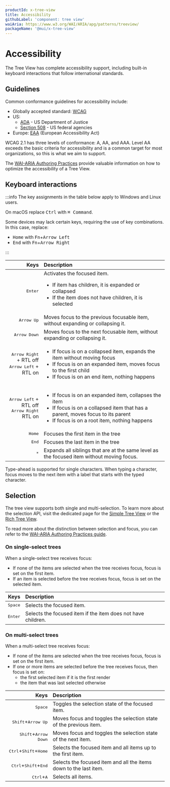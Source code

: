 ```yaml
---
productId: x-tree-view
title: Accessibility
githubLabel: 'component: tree view'
waiAria: https://www.w3.org/WAI/ARIA/apg/patterns/treeview/
packageName: '@mui/x-tree-view'
---
```


# Accessibility

<p class="description">The Tree View has complete accessibility support, including built-in keyboard interactions that follow international standards.</p>

## Guidelines

Common conformance guidelines for accessibility include:

- Globally accepted standard: [WCAG](https://www.w3.org/WAI/standards-guidelines/wcag/)
- US:
  - [ADA](https://www.ada.gov/) - US Department of Justice
  - [Section 508](https://www.section508.gov/) - US federal agencies
- Europe: [EAA](https://ec.europa.eu/social/main.jsp?catId=1202) (European Accessibility Act)

WCAG 2.1 has three levels of conformance: A, AA, and AAA.
Level AA exceeds the basic criteria for accessibility and is a common target for most organizations, so this is what we aim to support.

The [WAI-ARIA Authoring Practices](https://www.w3.org/WAI/ARIA/apg/patterns/treeview/) provide valuable information on how to optimize the accessibility of a Tree View.

## Keyboard interactions

:::info
The key assignments in the table below apply to Windows and Linux users.

On macOS replace <kbd class="key">Ctrl</kbd> with <kbd class="key">⌘ Command</kbd>.

Some devices may lack certain keys, requiring the use of key combinations. In this case, replace:

- <kbd class="key">Home</kbd> with <kbd class="key">Fn</kbd>+<kbd class="key">Arrow Left</kbd>
- <kbd class="key">End</kbd> with <kbd class="key">Fn</kbd>+<kbd class="key">Arrow Right</kbd>

:::

|                                                                                          Keys | Description                                                                                                                                                                                                          |
| --------------------------------------------------------------------------------------------: | :------------------------------------------------------------------------------------------------------------------------------------------------------------------------------------------------------------------- |
|                                                                  <kbd class="key">Enter</kbd> | Activates the focused item. <ul><li>If item has children, it is expanded or collapsed</li><li>If the item does not have children, it is selected</li></ul>                                                           |
|                                                               <kbd class="key">Arrow Up</kbd> | Moves focus to the previous focusable item, without expanding or collapsing it.                                                                                                                                      |
|                                                             <kbd class="key">Arrow Down</kbd> | Moves focus to the next focusable item, without expanding or collapsing it.                                                                                                                                          |
| <kbd class="key">Arrow Right</kbd> + RTL off </br> <kbd class="key">Arrow Left</kbd> + RTL on | <ul><li>If focus is on a collapsed item, expands the item without moving focus</li><li>If focus is on an expanded item, moves focus to the first child</li><li>If focus is on an end item, nothing happens</li></ul> |
|   <kbd class="key">Arrow Left</kbd> + RTL off </br> <kbd class="key">Arrow Right</kbd> RTL on | <ul><li>If focus is on an expanded item, collapses the item</li><li>If focus is on a collapsed item that has a parent, moves focus to its parent</li><li>If focus is on a root item, nothing happens</li></ul>       |
|                                                                   <kbd class="key">Home</kbd> | Focuses the first item in the tree                                                                                                                                                                                   |
|                                                                    <kbd class="key">End</kbd> | Focuses the last item in the tree                                                                                                                                                                                    |
|                                                                     <kbd class="key">\*</kbd> | Expands all siblings that are at the same level as the focused item without moving focus.                                                                                                                            |

Type-ahead is supported for single characters. When typing a character, focus moves to the next item with a label that starts with the typed character.

## Selection

The tree view supports both single and multi-selection. To learn more about the selection API, visit the dedicated page for the [Simple Tree View](/x/react-tree-view/simple-tree-view/selection/) or the [Rich Tree View](/x/react-tree-view/rich-tree-view/selection/).

To read more about the distinction between selection and focus, you can refer to the [WAI-ARIA Authoring Practices guide](https://www.w3.org/WAI/ARIA/apg/practices/keyboard-interface/#kbd_focus_vs_selection).

### On single-select trees

When a single-select tree receives focus:

- If none of the items are selected when the tree receives focus, focus is set on the first item.
- If an item is selected before the tree receives focus, focus is set on the selected item.

|                         Keys | Description                                                  |
| ---------------------------: | :----------------------------------------------------------- |
| <kbd class="key">Space</kbd> | Selects the focused item.                                    |
| <kbd class="key">Enter</kbd> | Selects the focused item if the item does not have children. |

### On multi-select trees

When a multi-select tree receives focus:

- If none of the items are selected when the tree receives focus, focus is set on the first item.
- If one or more items are selected before the tree receives focus, then focus is set on:
  - the first selected item if it is the first render
  - the item that was last selected otherwise

|                                                                                 Keys | Description                                                       |
| -----------------------------------------------------------------------------------: | :---------------------------------------------------------------- |
|                                                         <kbd class="key">Space</kbd> | Toggles the selection state of the focused item.                  |
|                         <kbd class="key">Shift</kbd>+<kbd class="key">Arrow Up</kbd> | Moves focus and toggles the selection state of the previous item. |
|                       <kbd class="key">Shift</kbd>+<kbd class="key">Arrow Down</kbd> | Moves focus and toggles the selection state of the next item.     |
| <kbd class="key">Ctrl</kbd>+<kbd class="key">Shift</kbd>+<kbd class="key">Home</kbd> | Selects the focused item and all items up to the first item.      |
|  <kbd class="key">Ctrl</kbd>+<kbd class="key">Shift</kbd>+<kbd class="key">End</kbd> | Selects the focused item and all the items down to the last item. |
|                                 <kbd class="key">Ctrl</kbd>+<kbd class="key">A</kbd> | Selects all items.                                                |
